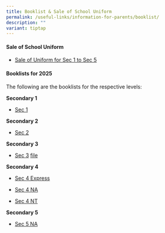```yaml
---
title: Booklist & Sale of School Uniform
permalink: /useful-links/information-for-parents/booklist/
description: ""
variant: tiptap
---
```

<h4><strong>Sale of School Uniform</strong></h4>
<ul data-tight="true" class="tight">
<li>
<p><a href="/files/PRSS_Uniform_Sale_EY25.pdf" rel="noopener nofollow" target="_blank">Sale of Uniform for Sec 1 to Sec 5</a>
</p>
</li>
</ul>
<h4><strong>Booklists for 2025</strong></h4>
<p>The following are the booklists for the respective levels:</p>
<p><strong>Secondary 1</strong>
</p>
<ul data-tight="true" class="tight">
<li>
<p><a href="/files/SECONDARY_1_BOOKLIST_2026.pdf" rel="noopener nofollow" target="_blank">Sec 1</a>
</p>
</li>
</ul>
<p><strong>Secondary 2</strong>
</p>
<ul data-tight="true" class="tight">
<li>
<p><a href="/files/SECONDARY_2_BOOKLIST_2026.pdf" rel="noopener nofollow" target="_blank">Sec 2</a>
</p>
</li>
</ul>
<p><strong>Secondary 3</strong>
</p>
<ul data-tight="true" class="tight">
<li>
<p><a href="/files/Announcements/2024/SECONDARY_THREE_EXPRESS___FINAL__.pdf" rel="noopener nofollow" target="_blank">Sec 3</a>
<a href="/files/SECONDARY_3_BOOKLIST_2026.pdf" rel="noopener nofollow" target="_blank">file</a>
</p>
</li>
</ul>
<p><strong>Secondary 4</strong>
</p>
<ul data-tight="true" class="tight">
<li>
<p><a href="/files/SECONDARY_4__EXPRESS___BOOKLIST_2026.pdf" rel="noopener nofollow" target="_blank">Sec 4 Express</a>
</p>
</li>
<li>
<p><a href="/files/SECONDARY_4__NA__BOOKLIST_2026.pdf" rel="noopener nofollow" target="_blank">Sec 4 NA</a>
</p>
</li>
<li>
<p><a href="/files/SECONDARY_4__NT__BOOKLIST_2626.pdf" rel="noopener nofollow" target="_blank">Sec 4 NT</a>
</p>
</li>
</ul>
<p><strong>Secondary 5</strong>
</p>
<ul data-tight="true" class="tight">
<li>
<p><a href="/files/SECONDARY_5__NA__BOOKLIST_2026.pdf" rel="noopener nofollow" target="_blank">Sec 5 NA</a>
</p>
</li>
</ul>
<p></p>
<p></p>